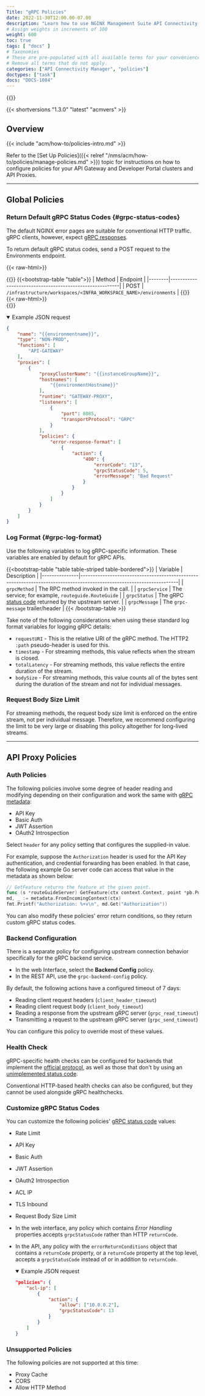 ```yaml
---
Title: "gRPC Policies"
date: 2022-11-30T12:00.00-07.00
description: "Learn how to use NGINX Management Suite API Connectivity Manager to configure policies for your gRPC API Gateway."
# Assign weights in increments of 100
weight: 600
toc: true
tags: [ "docs" ]
# Taxonomies
# These are pre-populated with all available terms for your convenience.
# Remove all terms that do not apply.
categories: ["API Connectivity Manager", "policies"]
doctypes: ["task"]
docs: "DOCS-1084"
---
```


{{<custom-styles>}}

{{< shortversions "1.3.0" "latest" "acmvers" >}}

## Overview

{{< include "acm/how-to/policies-intro.md" >}}

Refer to the [Set Up Policies]({{< relref "/nms/acm/how-to/policies/manage-policies.md" >}}) topic for instructions on how to configure policies for your API Gateway and Developer Portal clusters and API Proxies.

---

## Global Policies

### Return Default gRPC Status Codes {#grpc-status-codes}

The default NGINX error pages are suitable for conventional HTTP traffic.  gRPC clients, however, expect [gRPC responses](https://github.com/grpc/grpc/blob/master/doc/statuscodes.md).

To return default gRPC status codes, send a POST request to the Environments endpoint.

{{< raw-html>}}<div class="table-responsive">{{</raw-html>}}
{{<bootstrap-table "table">}}
| Method | Endpoint                                                |
|--------|---------------------------------------------------------|
| POST   | `/infrastructure/workspaces/<INFRA_WORKSPACE_NAME>/environments` |
{{</bootstrap-table>}}
{{< raw-html>}}</div>{{</raw-html>}}

<details open>
<summary>Example JSON request</summary>

```json
{
    "name": "{{environmentname}}",
    "type": "NON-PROD",
    "functions": [
        "API-GATEWAY"
    ],
    "proxies": [
        {
            "proxyClusterName": "{{instanceGroupName}}",
            "hostnames": [
                "{{environmentHostname}}"
            ],
            "runtime": "GATEWAY-PROXY",
            "listeners": [
                {
                    "port": 8085,
                    "transportProtocol": "GRPC"
                }
            ],
            "policies": {
                "error-response-format": [
                    {
                        "action": {
                            "400": {
                                "errorCode": "13",
                                "grpcStatusCode": 5,
                                "errorMessage": "Bad Request"
                            }
                        }
                    }
                ]
            }
        }
    ]
}
```

</details>

### Log Format {#grpc-log-format}

Use the following variables to log gRPC-specific information. These variables are enabled by default for gRPC APIs.

{{<bootstrap-table "table table-striped table-bordered">}}
| Variable      | Description                                                                                                          |
|---------------|----------------------------------------------------------------------------------------------------------------------|
| `grpcMethod`  | The RPC method invoked in the call.                                                                                  |
| `grpcService` | The service; for example, `routeguide.RouteGuide`                                                                    |
| `grpcStatus`  | The gRPC [status code](https://github.com/grpc/grpc/blob/master/doc/statuscodes.md) returned by the upstream server. |
| `grpcMessage` | The `grpc-message` trailer/header                                                                                    |
{{< /bootstrap-table >}}

Take note of the following considerations when using these standard log format variables for logging gRPC details:

- `requestURI` - This is the relative URI of the gRPC method.  The HTTP2 `:path` pseudo-header is used for this.
- `timestamp` - For streaming methods, this value reflects when the stream is closed.  
- `totalLatency` - For streaming methods, this value reflects the entire duration of the stream.
- `bodySize` - For streaming methods, this value counts all of the bytes sent during the duration of the stream and not for individual messages.

### Request Body Size Limit

For streaming methods, the request body size limit is enforced on the entire stream, not per individual message. Therefore, we recommend configuring the limit to be very large or disabling this policy altogether for long-lived streams.

---

## API Proxy Policies

### Auth Policies

The following policies involve some degree of header reading and modifying depending on their configuration and work the same with [gRPC metadata](https://grpc.io/docs/what-is-grpc/core-concepts/#metadata):

- API Key
- Basic Auth
- JWT Assertion
- OAuth2 Introspection

Select `header` for any policy setting that configures the supplied-in value.

For example, suppose the `Authorization` header is used for the API Key authentication, and credential forwarding has been enabled. In that case, the following example Go server code can access that value in the metadata as shown below:

```go
// GetFeature returns the feature at the given point.
func (s *routeGuideServer) GetFeature(ctx context.Context, point *pb.Point) (*pb.Feature, error) {
md, _ := metadata.FromIncomingContext(ctx)
fmt.Printf("Authorization: %+v\n", md.Get("Authorization"))
```

You can also modify these policies' error return conditions, so they return custom gRPC status codes.

### Backend Configuration

There is a separate policy for configuring upstream connection behavior specifically for the gRPC backend service.

- In the web Interface, select the **Backend Config** policy.
- In the REST API, use the `grpc-backend-config` policy.

By default, the following actions have a configured timeout of 7 days:

- Reading client request headers (`client_header_timeout`)
- Reading client request body (`client_body_timeout`)
- Reading a response from the upstream gRPC server (`grpc_read_timeout`)
- Transmitting a request to the upstream gRPC server (`grpc_send_timeout`)

You can configure this policy to override most of these values.

### Health Check

gRPC-specific health checks can be configured for backends that implement the [official protocol](https://github.com/grpc/grpc/blob/master/doc/health-checking.md), as well as those that don't by using an [unimplemented status code](https://docs.nginx.com/nginx/admin-guide/load-balancer/grpc-health-check/#grpc-servers-that-do-not-accept-health-checking-protocol).

Conventional HTTP-based health checks can also be configured, but they cannot be used alongside gRPC healthchecks.

### Customize gRPC Status Codes

You can customize the following policies' [gRPC status code](https://github.com/grpc/grpc/blob/master/doc/statuscodes.md) values:

- Rate Limit
- API Key
- Basic Auth
- JWT Assertion
- OAuth2 Introspection
- ACL IP
- TLS Inbound
- Request Body Size Limit

- In the web interface, any policy which contains *Error Handling* properties accepts `grpcStatusCode` rather than HTTP `returnCode`.
- In the API, any policy with the `errorReturnConditions` object that contains a `returnCode` property, or a `returnCode` property at the top level, accepts a `grpcStatusCode` instead of or in addition to `returnCode`.

    <details open>
    <summary>Example JSON request</summary>

    ```json
    "policies": {
        "acl-ip": [
            {
                "action": {
                    "allow": ["10.0.0.2"],
                    "grpcStatusCode": 13
                }
            }
        ]
    }
    ```

    </details>

### Unsupported Policies

The following policies are not supported at this time:

- Proxy Cache
- CORS
- Allow HTTP Method